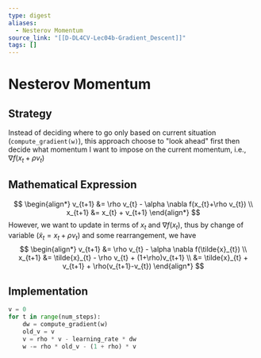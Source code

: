 ```yaml
---
type: digest
aliases:
  - Nesterov Momentum
source_link: "[[D-DL4CV-Lec04b-Gradient_Descent]]"
tags: []
---
```

# Nesterov Momentum
## Strategy

Instead of deciding where to go only based on current situation (`compute_gradient(w)`), this approach choose to "look ahead" first then decide what momentum I want to impose on the current momentum, i.e., $\nabla f(x_{t}+\rho v_{t})$

## Mathematical Expression
$$
\begin{align*}
v_{t+1} &= \rho v_{t} - \alpha \nabla f(x_{t}+\rho v_{t}) \\
x_{t+1} &= x_{t} + v_{t+1}
\end{align*}
$$
However, we want to update in terms of $x_{t}$ and $\nabla f(x_{t})$, thus by change of variable ($\tilde{x}_{t}=x_{t}+\rho v_{t}$) and some rearrangement, we have
$$
\begin{align*}
v_{t+1} &= \rho v_{t} - \alpha \nabla f(\tilde{x}_{t}) \\
x_{t+1} &= \tilde{x}_{t} - \rho v_{t} + (1+\rho)v_{t+1} \\
&= \tilde{x}_{t} + v_{t+1} + \rho(v_{t+1}-v_{t})
\end{align*}
$$

## Implementation

```python
v = 0
for t in range(num_steps):
	dw = compute_gradient(w)
	old_v = v
	v = rho * v - learning_rate * dw
	w -= rho * old_v - (1 + rho) * v
```
